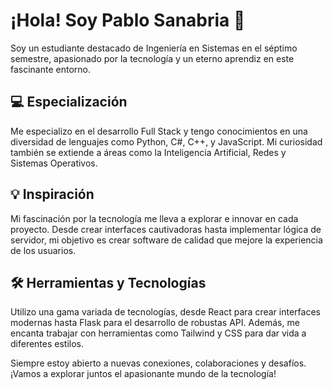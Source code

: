 # ¡Hola! Soy Pablo Sanabria 👋

Soy un estudiante destacado de Ingeniería en Sistemas en el séptimo semestre, apasionado por la tecnología y un eterno aprendiz en este fascinante entorno.

## 💻 Especialización
Me especializo en el desarrollo Full Stack y tengo conocimientos en una diversidad de lenguajes como Python, C#, C++, y JavaScript. Mi curiosidad también se extiende a áreas como la Inteligencia Artificial, Redes y Sistemas Operativos.

## 💡 Inspiración
Mi fascinación por la tecnología me lleva a explorar e innovar en cada proyecto. Desde crear interfaces cautivadoras hasta implementar lógica de servidor, mi objetivo es crear software de calidad que mejore la experiencia de los usuarios.

## 🛠️ Herramientas y Tecnologías
Utilizo una gama variada de tecnologías, desde React para crear interfaces modernas hasta Flask para el desarrollo de robustas API. Además, me encanta trabajar con herramientas como Tailwind y CSS para dar vida a diferentes estilos.

Siempre estoy abierto a nuevas conexiones, colaboraciones y desafíos. ¡Vamos a explorar juntos el apasionante mundo de la tecnología!
